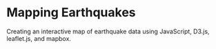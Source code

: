# Mapping Earthquakes

Creating an interactive map of earthquake data using JavaScript, D3.js, leaflet.js, and mapbox.
